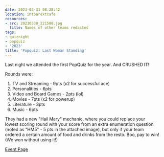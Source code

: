 ```yaml
---
date: 2023-03-31 08:28:42
location: intbarextcafe
resources:
- src: 20230330_221508.jpg
  title: Names of other teams redacted
tags:
- quiznight
- popquiz
- '2023'
title: 'Popquiz: Last Woman Standing'
---
```


Last night we attended the first PopQuiz for the year. And CRUSHED IT!

Rounds were:

1. TV and Streaming - 9pts (x2 for successful ace)
2. Personalities - 6pts
3. Video and Board Games - 2pts (lol)
4. Movies - 7pts (x2 for powerup)
5. Literature - 3pts
6. Music - 6pts

They had a new "Hail Mary" mechanic, where you could replace your lowest scoring round with your score from an extra enumeration question (noted as "HM5" - 5 pts in the attached image), but only if your team ordered a certain amount of food and drinks from the resto. Boo, pay to win! (We won without using it!)

[Event Page](https://www.facebook.com/events/6037435239709879/)